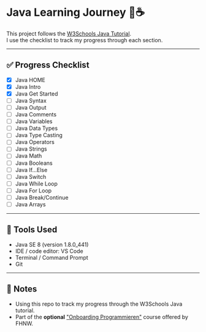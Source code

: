 # Java Learning Journey 🧠☕  
This project follows the [W3Schools Java Tutorial](https://www.w3schools.com/java/java_getstarted.asp).  
I use the checklist to track my progress through each section.

---

## ✅ Progress Checklist

- [x] Java HOME
- [x] Java Intro
- [x] Java Get Started
- [ ] Java Syntax
- [ ] Java Output
- [ ] Java Comments
- [ ] Java Variables
- [ ] Java Data Types
- [ ] Java Type Casting
- [ ] Java Operators
- [ ] Java Strings
- [ ] Java Math
- [ ] Java Booleans
- [ ] Java If...Else
- [ ] Java Switch
- [ ] Java While Loop
- [ ] Java For Loop
- [ ] Java Break/Continue
- [ ] Java Arrays

---


## 🧰 Tools Used

- Java SE 8 (version 1.8.0_441)
- IDE / code editor: VS Code
- Terminal / Command Prompt
- Git

---

## 📌 Notes

- Using this repo to track my progress through the W3Schools Java tutorial.
- Part of the **optional** ["Onboarding Programmieren"](https://www.fhnw.ch/de/studium/informatik/zulassung-anmeldung-vorbereitung/onboarding-programmieren) course offered by FHNW.